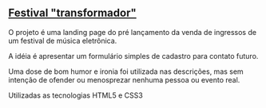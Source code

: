 ## <a href="https://felipesimon.github.io/festival/">Festival "transformador"</a>

O projeto é uma landing page do pré lançamento da venda de ingressos de um festival de música eletrônica.

A idéia é apresentar um formulário simples de cadastro para contato futuro. 

Uma dose de bom humor e ironia foi utilizada nas descrições, mas sem intenção de ofender ou menosprezar nenhuma pessoa ou evento real.

Utilizadas as tecnologias HTML5 e CSS3
